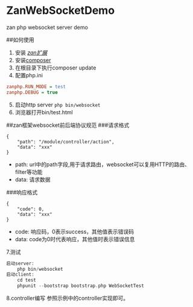 # ZanWebSocketDemo
zan php websocket server demo

##如何使用

1. 安装 [*zan扩展*](https://github.com/youzan/zan)
2. 安装[composer](https://getcomposer.org/)
3. 在根目录下执行composer update
4. 配置php.ini
```ini
zanphp.RUN_MODE = test
zanphp.DEBUG = true
```
5. 启动http server
`php bin/websocket`
6. 浏览器打开bin/test.html

##zan框架websocket前后端协议规范
###请求格式
```
{
	"path": "/module/controller/action",
	"data": "xxx"
}
```

- path: url中的path字段,用于请求路由，websocket可以复用HTTP的路由、filter等功能
- data: 请求数据

###响应格式
```
{
	"code": 0,
	"data": "xxx"
}
```

- code: 响应码，0表示success，其他值表示错误码
- data: code为0时代表响应，其他值时表示错误信息

7.测试

```php
启动server: 
    php bin/websocket
启动client:
    cd test
    phpunit --bootstrap bootstrap.php WebSocketTest
```

8.controller编写
参照示例中的controller实现即可。